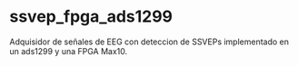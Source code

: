 # ssvep_fpga_ads1299
Adquisidor de señales de EEG con deteccion de SSVEPs implementado en un ads1299 y una FPGA Max10. 
